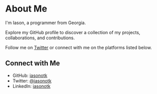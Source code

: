 # About Me

I'm Iason, a programmer from Georgia.

Explore my GitHub profile to discover a collection of my projects, collaborations, and contributions.

Follow me on [Twitter](https://twitter.com/your-twitter-handle) or connect with me on the platforms listed below.

## Connect with Me

- GitHub: [iasonotk](https://github.com/iasonotk)
- Twitter: [@iasonotk](https://twitter.com/iasonotk)
- LinkedIn: [iasonotk](https://www.linkedin.com/in/iasonotk)
